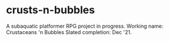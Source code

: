 # crusts-n-bubbles
A subaquatic platformer RPG project in progress. 
Working name: Crustaceans 'n Bubbles
Slated completion: Dec '21.
